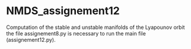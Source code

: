 # NMDS_assignement12
Computation of the stable and unstable manifolds of the Lyapounov orbit
<br> the file assignement8.py is necessary to run the main file (assignement12.py). 

